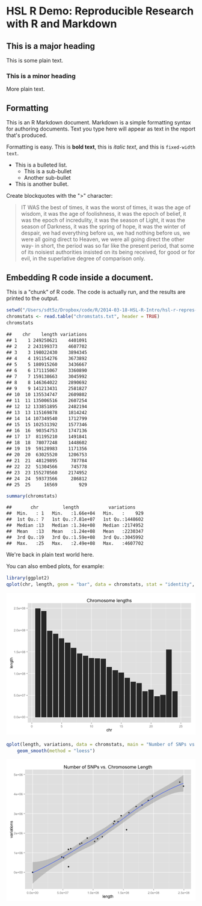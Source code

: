 # HSL R Demo: Reproducible Research with R and Markdown

## This is a major heading

This is some plain text.

### This is a minor heading

More plain text.

## Formatting

This is an R Markdown document. Markdown is a simple formatting syntax for authoring documents. Text you type here will appear as text in the report that's produced. 

Formatting is easy. This is **bold text**, this is *italic text*, and this is `fixed-width text`. 

* This is a bulleted list.
  * This is a sub-bullet
  * Another sub-bullet
* This is another bullet.

Create blockquotes with the ">" character: 

> IT WAS the best of times, it was the worst of times, it was the age of wisdom, it was the age of foolishness, it was the epoch of belief, it was the epoch of incredulity, it was the season of Light, it was the season of Darkness, it was the spring of hope, it was the winter of despair, we had everything before us, we had nothing before us, we were all going direct to Heaven, we were all going direct the other way- in short, the period was so far like the present period, that some of its noisiest authorities insisted on its being received, for good or for evil, in the superlative degree of comparison only.

## Embedding R code inside a document.

This is a "chunk" of R code. The code is actually run, and the results are printed to the output.


```r
setwd("/Users/sdt5z/Dropbox/code/R/2014-03-18-HSL-R-Intro/hsl-r-repres-demo/")
chromstats <- read.table("chromstats.txt", header = TRUE)
chromstats
```

```
##    chr    length variations
## 1    1 249250621    4401091
## 2    2 243199373    4607702
## 3    3 198022430    3894345
## 4    4 191154276    3673892
## 5    5 180915260    3436667
## 6    6 171115067    3360890
## 7    7 159138663    3045992
## 8    8 146364022    2890692
## 9    9 141213431    2581827
## 10  10 135534747    2609802
## 11  11 135006516    2607254
## 12  12 133851895    2482194
## 13  13 115169878    1814242
## 14  14 107349540    1712799
## 15  15 102531392    1577346
## 16  16  90354753    1747136
## 17  17  81195210    1491841
## 18  18  78077248    1448602
## 19  19  59128983    1171356
## 20  20  63025520    1206753
## 21  21  48129895     787784
## 22  22  51304566     745778
## 23  23 155270560    2174952
## 24  24  59373566     286812
## 25  25     16569        929
```

```r
summary(chromstats)
```

```
##       chr         length           variations     
##  Min.   : 1   Min.   :1.66e+04   Min.   :    929  
##  1st Qu.: 7   1st Qu.:7.81e+07   1st Qu.:1448602  
##  Median :13   Median :1.34e+08   Median :2174952  
##  Mean   :13   Mean   :1.24e+08   Mean   :2230347  
##  3rd Qu.:19   3rd Qu.:1.59e+08   3rd Qu.:3045992  
##  Max.   :25   Max.   :2.49e+08   Max.   :4607702
```


We're back in plain text world here. 

You can also embed plots, for example:


```r
library(ggplot2)
qplot(chr, length, geom = "bar", data = chromstats, stat = "identity", main = "Chromosome lengths")
```

![plot of chunk unnamed-chunk-2](figure/unnamed-chunk-21.png) 

```r
qplot(length, variations, data = chromstats, main = "Number of SNPs vs. Chromosome Length") + 
    geom_smooth(method = "loess")
```

![plot of chunk unnamed-chunk-2](figure/unnamed-chunk-22.png) 

